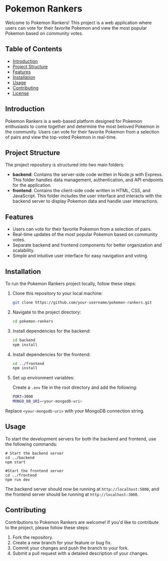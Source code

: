 # Pokemon Rankers

Welcome to Pokemon Rankers! This project is a web application where users can vote for their favorite Pokemon and view the most popular Pokemon based on community votes.

## Table of Contents

- [Introduction](#introduction)
- [Project Structure](#project-structure)
- [Features](#features)
- [Installation](#installation)
- [Usage](#usage)
- [Contributing](#contributing)
- [License](#license)

## Introduction

Pokemon Rankers is a web-based platform designed for Pokemon enthusiasts to come together and determine the most beloved Pokemon in the community. Users can vote for their favorite Pokemon from a selection of pairs and view the top-voted Pokemon in real-time.

## Project Structure

The project repository is structured into two main folders:

- **backend**: Contains the server-side code written in Node.js with Express. This folder handles data management, authentication, and API endpoints for the application.
- **frontend**: Contains the client-side code written in HTML, CSS, and JavaScript. This folder includes the user interface and interacts with the backend server to display Pokemon data and handle user interactions.

## Features

- Users can vote for their favorite Pokemon from a selection of pairs.
- Real-time updates of the most popular Pokemon based on community votes.
- Separate backend and frontend components for better organization and scalability.
- Simple and intuitive user interface for easy navigation and voting.

## Installation

To run the Pokemon Rankers project locally, follow these steps:

1. Clone this repository to your local machine:

   ```bash
   git clone https://github.com/your-username/pokemon-rankers.git

2. Navigate to the project directory:

    ```bash 
    cd pokemon-rankers

3. Install dependencies for the backend:

    ```bash 
    cd backend 
    npm install

4. Install dependencies for the frontend:

    ```bash
    cd ../frontend 
    npm install

5. Set up environment variables: 
    
    Create a `.env` file in the root directory and add the following: 
    ```bash 
    PORT=3000
    MONGO_DB_URI=<your-mongodb-uri>
Replace `<your-mongodb-uri>` with your MongoDB connection string. 

## Usage

To start the development servers for both the backend and frontend, use the following commands:

    # Start the backend server 
    cd ../backend 
    npm start
    
    #Start the frontend server
    cd ../frontend 
    npm run dev

The backend server should now be running at `http://localhost:5000`, and the frontend server should be running at `http://localhost:3000`.

## Contributing

Contributions to Pokemon Rankers are welcome! If you'd like to contribute to the project, please follow these steps:

1. Fork the repository.
2. Create a new branch for your feature or bug fix.
3. Commit your changes and push the branch to your fork.
4. Submit a pull request with a detailed description of your changes.

